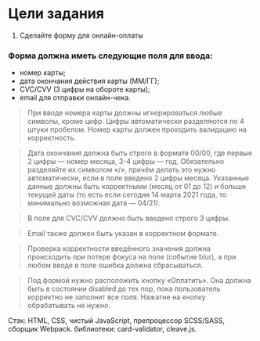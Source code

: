 # Цели задания
1. Сделайте форму для онлайн-оплаты
### Форма должна иметь следующие поля для ввода:
* номер карты;
* дата окончания действия карты (ММ/ГГ);
* CVC/CVV (3 цифры на обороте карты);
* email для отправки онлайн-чека.

>При вводе номера карты должны игнорироваться любые символы, кроме цифр. Цифры автоматически разделяются по 4 штуки пробелом. Номер карты должен проходить валидацию на корректность.

>Дата окончания должна быть строго в формате 00/00, где первые 2 цифры — номер месяца, 3-4 цифры — год. Обязательно разделяйте их символом «/», причём делать это нужно автоматически, если в поле введено 2 цифры месяца. Указанные данные должны быть корректными (месяц от 01 до 12) и больше текущей даты (то есть если сегодня 14 марта 2021 года, то минимально возможная дата — 04/21).

>В поле для CVC/CVV должно быть введено строго 3 цифры.

>Email также должен быть указан в корректном формате.

>Проверка корректности введённого значения должна происходить при потере фокуса на поле (событие blur), а при любом вводе в поле ошибка должна сбрасываться.

>Под формой нужно расположить кнопку «Оплатить». Она должна быть в состоянии disabled до тех пор, пока пользователь корректно не заполнит все поля. Нажатие на кнопку обрабатывать не нужно.

Стэк: HTML, CSS, чистый JavaScript, препроцессор SCSS/SASS, сборщик Webpack. библиотеки: card-validator, cleave.js.